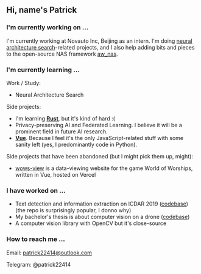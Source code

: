 ## Hi, name's Patrick
<!--
**patrick22414/patrick22414** is a ✨ _special_ ✨ repository because its `README.md` (this file) appears on your GitHub profile.

Here are some ideas to get you started:

- 🔭 I’m currently working on ...
- 🌱 I’m currently learning ...
- 👯 I’m looking to collaborate on ...
- 🤔 I’m looking for help with ...
- 💬 Ask me about ...
- 📫 How to reach me: ...
- 😄 Pronouns: ...
- ⚡ Fun fact: ...
-->

### I'm currently working on ...

I'm currently working at Novauto Inc, Beijing as an intern. I'm doing [neural architecture search](https://en.wikipedia.org/wiki/Neural_architecture_search)-related projects, and I also help adding bits and pieces to the open-source NAS framework [aw_nas](https://github.com/walkerning/aw_nas).

### I'm currently learning ...

Work / Study:

- Neural Architecture Search

Side projects:

- I'm learning [**Rust**](https://www.rust-lang.org/), but it's kind of hard :(
- Privacy-preserving AI and Federated Learning. I believe it will be a prominent field in future AI research.
- [**Vue**](https://vuejs.org/). Because I feel it's the only JavaScript-related stuff with some sanity left (yes, I predominantly code in Python).

Side projects that have been abandoned (but I might pick them up, might):

- [wows-view](https://github.com/patrick22414/wows-view) is a data-viewing website for the game World of Worships, written in Vue, hosted on Vercel

### I have worked on ...

- Text detection and information extraction on ICDAR 2019 ([codebase](https://github.com/zzzDavid/ICDAR-2019-SROIE)) (the repo is surprisingly popular, I donno why)
- My bachelor's thesis is about computer vision on a drone ([codebase](https://github.com/patrick22414/drone-projects))
- A computer vision library with OpenCV but it's close-source

### How to reach me ...

Email: patrick22414@outlook.com

Telegram: @patrick22414
